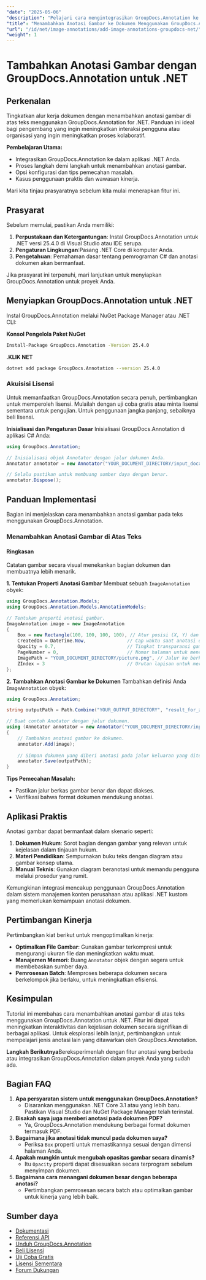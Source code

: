 ```yaml
---
"date": "2025-05-06"
"description": "Pelajari cara mengintegrasikan GroupDocs.Annotation ke dalam proyek .NET Anda untuk menyempurnakan dokumen dengan anotasi gambar. Meningkatkan keterlibatan pengguna dan menyederhanakan kolaborasi."
"title": "Menambahkan Anotasi Gambar ke Dokumen Menggunakan GroupDocs.Annotation untuk .NET"
"url": "/id/net/image-annotations/add-image-annotations-groupdocs-net/"
"weight": 1
---
```


# Tambahkan Anotasi Gambar dengan GroupDocs.Annotation untuk .NET

## Perkenalan

Tingkatkan alur kerja dokumen dengan menambahkan anotasi gambar di atas teks menggunakan GroupDocs.Annotation for .NET. Panduan ini ideal bagi pengembang yang ingin meningkatkan interaksi pengguna atau organisasi yang ingin meningkatkan proses kolaboratif.

**Pembelajaran Utama:**
- Integrasikan GroupDocs.Annotation ke dalam aplikasi .NET Anda.
- Proses langkah demi langkah untuk menambahkan anotasi gambar.
- Opsi konfigurasi dan tips pemecahan masalah.
- Kasus penggunaan praktis dan wawasan kinerja.

Mari kita tinjau prasyaratnya sebelum kita mulai menerapkan fitur ini.

## Prasyarat
Sebelum memulai, pastikan Anda memiliki:

1. **Perpustakaan dan Ketergantungan**: Instal GroupDocs.Annotation untuk .NET versi 25.4.0 di Visual Studio atau IDE serupa.
2. **Pengaturan Lingkungan**:Pasang .NET Core di komputer Anda.
3. **Pengetahuan**: Pemahaman dasar tentang pemrograman C# dan anotasi dokumen akan bermanfaat.

Jika prasyarat ini terpenuhi, mari lanjutkan untuk menyiapkan GroupDocs.Annotation untuk proyek Anda.

## Menyiapkan GroupDocs.Annotation untuk .NET
Instal GroupDocs.Annotation melalui NuGet Package Manager atau .NET CLI:

**Konsol Pengelola Paket NuGet**
```bash
Install-Package GroupDocs.Annotation -Version 25.4.0
```

**.KLIK NET**
```bash
dotnet add package GroupDocs.Annotation --version 25.4.0
```

### Akuisisi Lisensi
Untuk memanfaatkan GroupDocs.Annotation secara penuh, pertimbangkan untuk memperoleh lisensi. Mulailah dengan uji coba gratis atau minta lisensi sementara untuk pengujian. Untuk penggunaan jangka panjang, sebaiknya beli lisensi.

**Inisialisasi dan Pengaturan Dasar**
Inisialisasi GroupDocs.Annotation di aplikasi C# Anda:

```csharp
using GroupDocs.Annotation;

// Inisialisasi objek Annotator dengan jalur dokumen Anda.
Annotator annotator = new Annotator("YOUR_DOCUMENT_DIRECTORY/input_docx.docx");

// Selalu pastikan untuk membuang sumber daya dengan benar.
annotator.Dispose();
```

## Panduan Implementasi
Bagian ini menjelaskan cara menambahkan anotasi gambar pada teks menggunakan GroupDocs.Annotation.

### Menambahkan Anotasi Gambar di Atas Teks
#### Ringkasan
Catatan gambar secara visual menekankan bagian dokumen dan membuatnya lebih menarik.

**1. Tentukan Properti Anotasi Gambar**
Membuat sebuah `ImageAnnotation` obyek:

```csharp
using GroupDocs.Annotation.Models;
using GroupDocs.Annotation.Models.AnnotationModels;

// Tentukan properti anotasi gambar.
ImageAnnotation image = new ImageAnnotation
{
    Box = new Rectangle(100, 100, 100, 100), // Atur posisi (X, Y) dan ukuran (Lebar, Tinggi).
    CreatedOn = DateTime.Now,               // Cap waktu saat anotasi dibuat.
    Opacity = 0.7,                          // Tingkat transparansi gambar.
    PageNumber = 0,                         // Nomor halaman untuk menempatkan anotasi.
    ImagePath = "YOUR_DOCUMENT_DIRECTORY/picture.png", // Jalur ke berkas gambar yang digunakan untuk anotasi.
    ZIndex = 3                              // Urutan lapisan untuk merender anotasi.
};
```

**2. Tambahkan Anotasi Gambar ke Dokumen**
Tambahkan definisi Anda `ImageAnnotation` obyek:

```csharp
using GroupDocs.Annotation;

string outputPath = Path.Combine("YOUR_OUTPUT_DIRECTORY", "result_for_zIndex.docx");

// Buat contoh Anotator dengan jalur dokumen.
using (Annotator annotator = new Annotator("YOUR_DOCUMENT_DIRECTORY/input_docx.docx"))
{
    // Tambahkan anotasi gambar ke dokumen.
    annotator.Add(image);
    
    // Simpan dokumen yang diberi anotasi pada jalur keluaran yang ditentukan.
    annotator.Save(outputPath);
}
```

**Tips Pemecahan Masalah:**
- Pastikan jalur berkas gambar benar dan dapat diakses.
- Verifikasi bahwa format dokumen mendukung anotasi.

## Aplikasi Praktis
Anotasi gambar dapat bermanfaat dalam skenario seperti:

1. **Dokumen Hukum**: Sorot bagian dengan gambar yang relevan untuk kejelasan dalam tinjauan hukum.
2. **Materi Pendidikan**: Sempurnakan buku teks dengan diagram atau gambar konsep utama.
3. **Manual Teknis**: Gunakan diagram beranotasi untuk memandu pengguna melalui prosedur yang rumit.

Kemungkinan integrasi mencakup penggunaan GroupDocs.Annotation dalam sistem manajemen konten perusahaan atau aplikasi .NET kustom yang memerlukan kemampuan anotasi dokumen.

## Pertimbangan Kinerja
Pertimbangkan kiat berikut untuk mengoptimalkan kinerja:
- **Optimalkan File Gambar**: Gunakan gambar terkompresi untuk mengurangi ukuran file dan meningkatkan waktu muat.
- **Manajemen Memori**: Buang `Annotator` objek dengan segera untuk membebaskan sumber daya.
- **Pemrosesan Batch**: Memproses beberapa dokumen secara berkelompok jika berlaku, untuk meningkatkan efisiensi.

## Kesimpulan
Tutorial ini membahas cara menambahkan anotasi gambar di atas teks menggunakan GroupDocs.Annotation untuk .NET. Fitur ini dapat meningkatkan interaktivitas dan kejelasan dokumen secara signifikan di berbagai aplikasi. Untuk eksplorasi lebih lanjut, pertimbangkan untuk mempelajari jenis anotasi lain yang ditawarkan oleh GroupDocs.Annotation.

**Langkah Berikutnya**Bereksperimenlah dengan fitur anotasi yang berbeda atau integrasikan GroupDocs.Annotation dalam proyek Anda yang sudah ada.

## Bagian FAQ
1. **Apa persyaratan sistem untuk menggunakan GroupDocs.Annotation?**
   - Disarankan menggunakan .NET Core 3.1 atau yang lebih baru. Pastikan Visual Studio dan NuGet Package Manager telah terinstal.
2. **Bisakah saya juga memberi anotasi pada dokumen PDF?**
   - Ya, GroupDocs.Annotation mendukung berbagai format dokumen termasuk PDF.
3. **Bagaimana jika anotasi tidak muncul pada dokumen saya?**
   - Periksa `Box` properti untuk memastikannya sesuai dengan dimensi halaman Anda.
4. **Apakah mungkin untuk mengubah opasitas gambar secara dinamis?**
   - Itu `Opacity` properti dapat disesuaikan secara terprogram sebelum menyimpan dokumen.
5. **Bagaimana cara menangani dokumen besar dengan beberapa anotasi?**
   - Pertimbangkan pemrosesan secara batch atau optimalkan gambar untuk kinerja yang lebih baik.

## Sumber daya
- [Dokumentasi](https://docs.groupdocs.com/annotation/net/)
- [Referensi API](https://reference.groupdocs.com/annotation/net/)
- [Unduh GroupDocs.Annotation](https://releases.groupdocs.com/annotation/net/)
- [Beli Lisensi](https://purchase.groupdocs.com/buy)
- [Uji Coba Gratis](https://releases.groupdocs.com/annotation/net/)
- [Lisensi Sementara](https://purchase.groupdocs.com/temporary-license/)
- [Forum Dukungan](https://forum.groupdocs.com/c/annotation/)